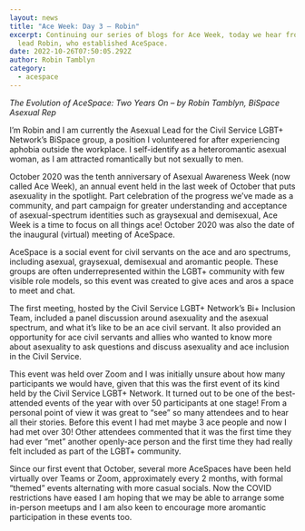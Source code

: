 ```yaml
---
layout: news
title: "Ace Week: Day 3 – Robin"
excerpt: Continuing our series of blogs for Ace Week, today we hear from our Ace
  lead Robin, who established AceSpace.
date: 2022-10-26T07:50:05.292Z
author: Robin Tamblyn
category:
  - acespace
---
```

*The Evolution of AceSpace: Two Years On – by Robin Tamblyn, BiSpace Asexual Rep*

I’m Robin and I am currently the Asexual Lead for the Civil Service LGBT+ Network’s BiSpace group, a position I volunteered for after experiencing aphobia outside the workplace. I self-identify as a heteroromantic asexual woman, as I am attracted romantically but not sexually to men.

October 2020 was the tenth anniversary of Asexual Awareness Week (now called Ace Week), an annual event held in the last week of October that puts asexuality in the spotlight. Part celebration of the progress we’ve made as a community, and part campaign for greater understanding and acceptance of asexual-spectrum identities such as graysexual and demisexual, Ace Week is a time to focus on all things ace! October 2020 was also the date of the inaugural (virtual) meeting of AceSpace.

AceSpace is a social event for civil servants on the ace and aro spectrums, including asexual, graysexual, demisexual and aromantic people. These groups are often underrepresented within the LGBT+ community with few visible role models, so this event was created to give aces and aros a space to meet and chat.

The first meeting, hosted by the Civil Service LGBT+ Network’s Bi+ Inclusion Team, included a panel discussion around asexuality and the asexual spectrum, and what it’s like to be an ace civil servant. It also provided an opportunity for ace civil servants and allies who wanted to know more about asexuality to ask questions and discuss asexuality and ace inclusion in the Civil Service.

This event was held over Zoom and I was initially unsure about how many participants we would have, given that this was the first event of its kind held by the Civil Service LGBT+ Network. It turned out to be one of the best-attended events of the year with over 50 participants at one stage! From a personal point of view it was great to “see” so many attendees and to hear all their stories. Before this event I had met maybe 3 ace people and now I had met over 30! Other attendees commented that it was the first time they had ever “met” another openly-ace person and the first time they had really felt included as part of the LGBT+ community.

Since our first event that October, several more AceSpaces have been held virtually over Teams or Zoom, approximately every 2 months, with formal “themed” events alternating with more casual socials. Now the COVID restrictions have eased I am hoping that we may be able to arrange some in-person meetups and I am also keen to encourage more aromantic participation in these events too.